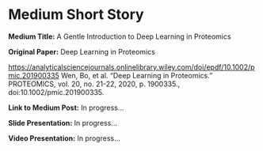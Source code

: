 # Medium Short Story

**Medium Title:** A Gentle Introduction to Deep Learning in Proteomics

**Original Paper:** Deep Learning in Proteomics

https://analyticalsciencejournals.onlinelibrary.wiley.com/doi/epdf/10.1002/pmic.201900335 
Wen, Bo, et al. “Deep Learning in Proteomics.” PROTEOMICS, vol. 20, no. 21-22, 2020, p. 1900335., doi:10.1002/pmic.201900335. 

**Link to Medium Post:** In progress...

**Slide Presentation:** In progress...

**Video Presentation:** In progress...

